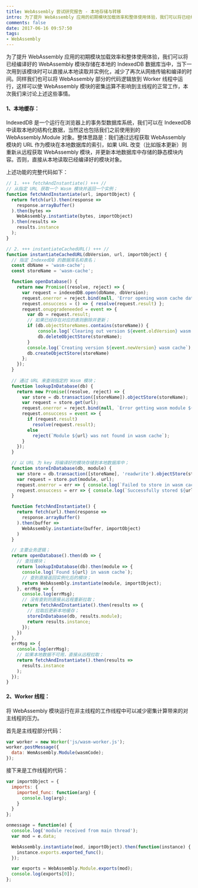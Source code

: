 ```yaml
---
title: WebAssembly 尝试研究报告 - 本地存储与转移
intro: 为了提升 WebAssembly 应用的初期模块加载效率和整体使用体验，我们可以将已经编译好的 WebAssembly 模块存储在本地的 IndexedDB 数据库当中，当下一次用到该模块时可以直接从本地读取并实例化，减少了再次从网络传输和编译的时间。同样我们也可以将 WebAssembly 部分的代码逻辑放到 Worker 线程中运行，这样可以使 WebAssembly 模块的密集运算不影响到主线程的正常工作，本次我们来讨论上述这些事情。
comments: false
date: 2017-06-16 09:57:50
tags:
- WebAssembly
---
```


为了提升 WebAssembly 应用的初期模块加载效率和整体使用体验，我们可以将已经编译好的 WebAssembly 模块存储在本地的 IndexedDB 数据库当中，当下一次用到该模块时可以直接从本地读取并实例化，减少了再次从网络传输和编译的时间。同样我们也可以将 WebAssembly 部分的代码逻辑放到 Worker 线程中运行，这样可以使 WebAssembly 模块的密集运算不影响到主线程的正常工作，本次我们来讨论上述这些事情。


#### 1、本地缓存：
IndexedDB 是一个运行在浏览器上的事务型数据库系统，我们可以在 IndexedDB 中读取本地的结构化数据，当然这也包括我们之前使用到的 WebAssembly.Module 对象。整体思路是：我们通过远程获取 WebAssembly 模块的 URL 作为模块在本地数据库的索引，如果 URL 改变（比如版本更新）则重新从远程获取 WebAssembly 模块，并更新本地数据库中存储的静态模块内容。否则，直接从本地读取已经编译好的模块对象。

上述功能的完整代码如下：

 
```javascript
// 1. +++ fetchAndInstantiate() +++ //
// 从指定 URL 获取一个 Wasm 模块并返回一个实例；
function fetchAndInstantiate(url, importObject) {
  return fetch(url).then(response =>
    response.arrayBuffer()
  ).then(bytes =>
    WebAssembly.instantiate(bytes, importObject)
  ).then(results =>
    results.instance
  );
}

// 2. +++ instantiateCachedURL() +++ //
function instantiateCachedURL(dbVersion, url, importObject) {
  // 指定 IndexedDB 的数据库名和表名；
  const dbName = 'wasm-cache';
  const storeName = 'wasm-cache';

  function openDatabase() {
    return new Promise((resolve, reject) => {
      var request = indexedDB.open(dbName, dbVersion);
      request.onerror = reject.bind(null, 'Error opening wasm cache database');
      request.onsuccess = () => { resolve(request.result) };
      request.onupgradeneeded = event => {
        var db = request.result;
        // 如果已经存在对应的表则删除并更新；
        if (db.objectStoreNames.contains(storeName)) {
            console.log(`Clearing out version ${event.oldVersion} wasm cache`);
            db.deleteObjectStore(storeName);
        }
        console.log(`Creating version ${event.newVersion} wasm cache`);
        db.createObjectStore(storeName)
      };
    });
  }
  
  // 通过 URL 来查询指定的 Wasm 模块；
  function lookupInDatabase(db) {
    return new Promise((resolve, reject) => {
      var store = db.transaction([storeName]).objectStore(storeName);
      var request = store.get(url);
      request.onerror = reject.bind(null, `Error getting wasm module ${url}`);
      request.onsuccess = event => {
        if (request.result)
          resolve(request.result);
        else
          reject(`Module ${url} was not found in wasm cache`);
      }
    });
  }

  // 以 URL 为 key 将编译好的模块存储到本地数据库中；
  function storeInDatabase(db, module) {
    var store = db.transaction([storeName], 'readwrite').objectStore(storeName);
    var request = store.put(module, url);
    request.onerror = err => { console.log(`Failed to store in wasm cache: ${err}`) };
    request.onsuccess = err => { console.log(`Successfully stored ${url} in wasm cache`) };
  }

  function fetchAndInstantiate() {
    return fetch(url).then(response =>
      response.arrayBuffer()
    ).then(buffer =>
      WebAssembly.instantiate(buffer, importObject)
    )
  }

  // 主要业务逻辑；
  return openDatabase().then(db => {
    // 查找模块；
    return lookupInDatabase(db).then(module => {
      console.log(`Found ${url} in wasm cache`);
      // 查到直接返回实例化后的模块；
      return WebAssembly.instantiate(module, importObject);
    }, errMsg => {
      console.log(errMsg);
      // 没有查到则直接从远程重新拉取；
      return fetchAndInstantiate().then(results => {
        // 拉取后更新本地缓存；
        storeInDatabase(db, results.module);
        return results.instance;
      });
    })
  },
  errMsg => {
    console.log(errMsg);
    // 如果本地数据不可用，直接从远程拉取；
    return fetchAndInstantiate().then(results =>
      results.instance
    );
  });
}
```

#### 2、Worker 线程：

将 WebAssembly 模块运行在非主线程的工作线程中可以减少密集计算带来的对主线程的压力。

首先是主线程部分代码：
 
```javascript
var worker = new Worker('js/wasm-worker.js');
worker.postMessage({
  data: WemAssembly.Module(wasmCode);
});
```


接下来是工作线程的代码：
 
```javascript
var importObject = {
  imports: {
    imported_func: function(arg) {
      console.log(arg);
    }
  }
};

onmessage = function(e) {
  console.log('module received from main thread');
  var mod = e.data;

  WebAssembly.instantiate(mod, importObject).then(function(instance) {
    instance.exports.exported_func();
  });

  var exports = WebAssembly.Module.exports(mod);
  console.log(exports[0]);
};
```
